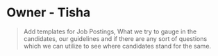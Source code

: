 # Owner - Tisha

> Add templates for Job Postings, What we try to gauge in the candidates, our guidelines and if there are any sort of questions which we can utilize to see where candidates stand for the same.